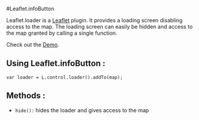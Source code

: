 #Leaflet.infoButton

Leaflet.loader is a [Leaflet](https://github.com/Leaflet/Leaflet) plugin. It provides a loading screen disabling access to the map.
The loading screen can easily be hidden and access to the map granted by calling a single function.

Check out the [Demo](http://eclipse1979.github.io/Leaflet.loader/example/leaflet-loader.html).

## Using Leaflet.infoButton :

    var loader = L.control.loader().addTo(map);

## Methods :

* `hide():` hides the loader and gives access to the map 